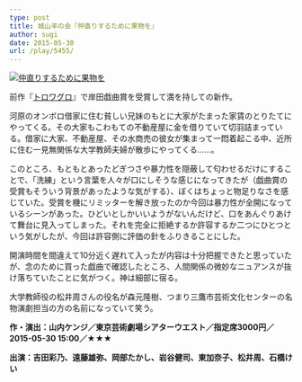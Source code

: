 ```yaml
---
type: post
title: 城山羊の会『仲直りするために果物を』
author: sugi
date: 2015-05-30
url: /play/5455/
---
```

<a href="http://i0.wp.com/asharpminor.com/wp-content/uploads/2015/05/566c4df729e6cfd8de194e69bc360d5c.jpg" onclick="_gaq.push(['_trackEvent', 'outbound-article', 'http://asharpminor.com/wp-content/uploads/2015/05/566c4df729e6cfd8de194e69bc360d5c.jpg', '']);" ><img src="http://i0.wp.com/asharpminor.com/wp-content/uploads/2015/05/566c4df729e6cfd8de194e69bc360d5c.jpg?resize=195%2C300" alt="仲直りするために果物を" class="alignleft size-medium wp-image-5456" data-recalc-dims="1" /></a>

前作『<a href="http://asharpminor.com/play/5201/" onclick="_gaq.push(['_trackEvent', 'outbound-article', 'http://asharpminor.com/play/5201/', 'トロワグロ']);" target="_blank">トロワグロ</a>』で岸田戯曲賞を受賞して満を持しての新作。

河原のオンボロ借家に住む貧しい兄妹のもとに大家がたまった家賃のとりたてにやってくる。その大家もこわもての不動産屋に金を借りていて切羽詰まっている。借家に大家、不動産屋、その水商売の彼女が集まって一悶着起こる中、近所に住む一見無関係な大学教師夫婦が散歩にやってくる……。

このところ、もともとあったどぎつさや暴力性を隠蔽して匂わせるだけにすることで、「洗練」という言葉を人々が口にしそうな感じになってきたが（戯曲賞の受賞もそういう背景があったような気がする）、ぼくはちょっと物足りなさを感じていた。受賞を機にリミッターを解き放ったのか今回は暴力性が全開になっているシーンがあった。ひどいとしかいいようがないんだけど、口をあんぐりあけて舞台に見入ってしまった。それを完全に拒絶するか許容するか二つにひとつという気がしたが、今回は許容側に評価の針をふりきることにした。

開演時間を間違えて10分近く遅れて入ったが内容は十分把握できたと思っていたが、念のために買った戯曲で確認したところ、人間関係の微妙なニュアンスが抜け落ちていたことに気がつく。神は細部に宿る。

大学教師役の松井周さんの役名が森元隆樹、つまり三鷹市芸術文化センターの名物演劇担当の方の名前になっていて笑う。

**作・演出：山内ケンジ／東京芸術劇場シアターウエスト／指定席3000円／2015-05-30 15:00／★★★**

**出演：吉田彩乃、遠藤雄弥、岡部たかし、岩谷健司、東加奈子、松井周、石橋けい**
